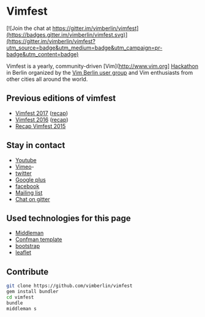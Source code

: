 # Vimfest

[![Join the chat at https://gitter.im/vimberlin/vimfest](https://badges.gitter.im/vimberlin/vimfest.svg)](https://gitter.im/vimberlin/vimfest?utm_source=badge&utm_medium=badge&utm_campaign=pr-badge&utm_content=badge)

Vimfest is a yearly, community-driven [Vim](http://www.vim.org] [Hackathon](http://en.wikipedia.org/wiki/Hackathon) in Berlin organized by the [Vim Berlin user group](https://vimberlin.de/) and Vim enthusiasts from other cities all around the world.


## Previous editions of vimfest

<ul>
  <li>
   <a href="/vimfest2017" alt="Vimfest 2017">Vimfest 2017</a> (<a href="/recap-vimfest-2017" alt="Recap Vimfest 2017">recap</a>)
  </li>
  <li>
   <a href="/vimfest2016" alt="Vimfest 2016">Vimfest 2016</a> (<a href="/recap-vimfest-2016" alt="Recap Vimfest 2016">recap</a>)
  </li>
  <li>
   <a href="/recap-vimfest-2015" alt="Recap Vimfest 2015">Recap Vimfest 2015</a>
  </li>
</ul>


## Stay in contact

- [Youtube](https://www.youtube.com/channel/UCgw9Rc36PWfT4OWy7FyGR_w "Youtube")
- [Vimeo](https://vimeo.com/vimfestberlin "Vimeo")-
- [twitter](https://twitter.com/vim_fest "twitter")
- [Google plus](https://plus.google.com/108124592783098589870 "Google plus")
- [facebook](https://www.facebook.com/vimfestberlin "facebook")
- [Mailing list](https://groups.google.com/group/vimberlin/# "Mailing list")
- [Chat on gitter](https://gitter.im/vimberlin/vimfest "Chat on gitter")


## Used technologies for this page

- [Middleman](http://middlemanapp.com/ "Middleman")
- [Confman template](https://github.com/webBoxio/middleman-confman "Confman template")
- [bootstrap](http://getbootstrap.com/ "bootstrap")
- [leaflet](http://leafletjs.com/ "leaflet")


## Contribute


```bash
git clone https://github.com/vimberlin/vimfest
gem install bundler
cd vimfest
bundle
middleman s
```

